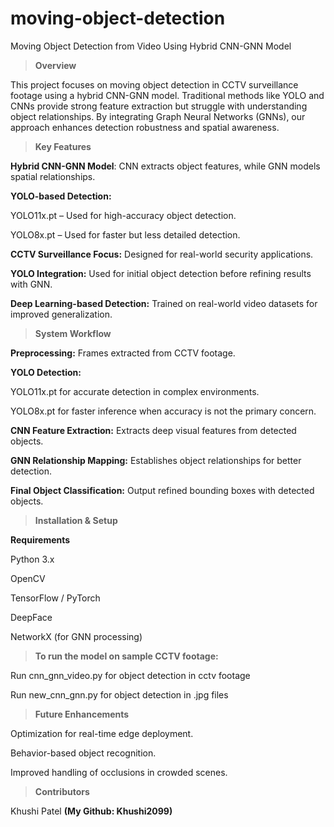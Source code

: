 # moving-object-detection
Moving Object Detection from Video Using Hybrid CNN-GNN Model

> **Overview**

This project focuses on moving object detection in CCTV surveillance footage using a hybrid CNN-GNN model. Traditional methods like YOLO and CNNs provide strong feature extraction but struggle with understanding object relationships. By integrating Graph Neural Networks (GNNs), our approach enhances detection robustness and spatial awareness.


> **Key Features**

**Hybrid CNN-GNN Model**: CNN extracts object features, while GNN models spatial relationships.

**YOLO-based Detection:**

YOLO11x.pt – Used for high-accuracy object detection.

YOLO8x.pt – Used for faster but less detailed detection.

**CCTV Surveillance Focus:** Designed for real-world security applications.

**YOLO Integration:** Used for initial object detection before refining results with GNN.

**Deep Learning-based Detection:** Trained on real-world video datasets for improved generalization.

> **System Workflow**

**Preprocessing:** Frames extracted from CCTV footage.

**YOLO Detection:**

YOLO11x.pt for accurate detection in complex environments.

YOLO8x.pt for faster inference when accuracy is not the primary concern.

**CNN Feature Extraction:** Extracts deep visual features from detected objects.

**GNN Relationship Mapping:** Establishes object relationships for better detection.

**Final Object Classification:** Output refined bounding boxes with detected objects.

> **Installation & Setup**

**Requirements**

Python 3.x

OpenCV

TensorFlow / PyTorch

DeepFace

NetworkX (for GNN processing)


> **To run the model on sample CCTV footage:**

Run cnn_gnn_video.py for object detection in cctv footage 

Run new_cnn_gnn.py for object detection in .jpg files

> **Future Enhancements**

Optimization for real-time edge deployment.

Behavior-based object recognition.

Improved handling of occlusions in crowded scenes.

> **Contributors**

Khushi Patel **(My Github: Khushi2099)**




